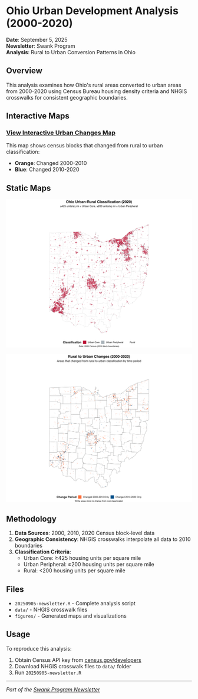 # Ohio Urban Development Analysis (2000-2020)

**Date**: September 5, 2025  
**Newsletter**: Swank Program  
**Analysis**: Rural to Urban Conversion Patterns in Ohio

## Overview

This analysis examines how Ohio's rural areas converted to urban areas from 2000-2020 using Census Bureau housing density criteria and NHGIS crosswalks for consistent geographic boundaries.

## Interactive Maps

### [View Interactive Urban Changes Map](https://gabe-lade.github.io/swank-program-newsletter/20250905-newsletter-repo/figures/map3_urban_conversions.html)

This map shows census blocks that changed from rural to urban classification:
- **Orange**: Changed 2000-2010 
- **Blue**: Changed 2010-2020   

## Static Maps

![Ohio Urban Areas 2020](figures/map2_urban_areas.png)

![Rural to Urban Conversions](figures/map4_urban_conversions.png)

## Methodology

1. **Data Sources**: 2000, 2010, 2020 Census block-level data
2. **Geographic Consistency**: NHGIS crosswalks interpolate all data to 2010 boundaries
3. **Classification Criteria**:
   - Urban Core: ≥425 housing units per square mile
   - Urban Peripheral: ≥200 housing units per square mile
   - Rural: <200 housing units per square mile

## Files

- `20250905-newsletter.R` - Complete analysis script
- `data/` - NHGIS crosswalk files
- `figures/` - Generated maps and visualizations

## Usage

To reproduce this analysis:
1. Obtain Census API key from [census.gov/developers](https://api.census.gov/data/key_signup.html)
2. Download NHGIS crosswalk files to `data/` folder
3. Run `20250905-newsletter.R`

---

*Part of the [Swank Program Newsletter](https://gabe-lade.github.io/swank-program-newsletter/)*
